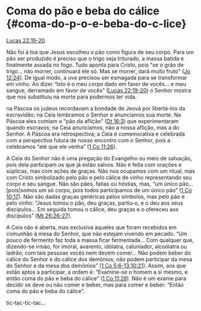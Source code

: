 # **Coma do pão e beba do cálice** {#coma-do-p-o-e-beba-do-c-lice}

[Lucas 22:19-20](http://bibliaonline.com.br/acf/lc/22/19-20)

Não foi à toa que Jesus escolheu o pão como figura de seu corpo. Para um pão ser produzido é preciso que o trigo seja triturado, a massa batida e finalmente assada no fogo. Tudo aponta para Cristo, pois &quot;se o grão de trigo... não morrer, continuará ele só. Mas se morrer, dará muito fruto&quot; ([Jo 12:24](http://bibliaonline.com.br/acf/jo/12/24)). De igual modo, a uva precisou ser esmagada para se transformar em vinho. Ao dizer “Isto é o meu corpo dado em favor de vocês... e meu sangue, derramado em favor de vocês” ([Lucas 22:19-20](http://bibliaonline.com.br/acf/lc/22/19-20)) o Senhor mostra que nos substituiu na morte para podermos ter vida.

na Páscoa os judeus recordavam a bondade de Jeová por libertá-los da escravidão; na Ceia lembramos o Senhor e anunciamos sua morte. Na Páscoa eles comiam o “pão da aflição” ([Dt 16:3](http://bibliaonline.com.br/acf/dt/16/3)) que experimentaram quando escravos; na Ceia anunciamos, não a nossa aflição, mas a do Senhor. A Páscoa era retrospectiva; a Ceia é comemorativa e celebrada com a perspectiva futura de nosso encontro com o Senhor, pois a celebramos “até que ele venha” ([1 Co 11:26](http://bibliaonline.com.br/acf/1co/11/26)).

A Ceia do Senhor não é uma pregação do Evangelho ou meio de salvação, pois dela participam os que já estão salvos. Não é feita com orações e súplicas, mas com ações de graças. Não nos ocupamos com um ritual, mas com Cristo simbolizado pelo pão e pelo cálice de vinho representando seu corpo e seu sangue. Não são pães, fatias ou hóstias, mas, “um único pão... [pois]somos um só corpo, pois todos participamos de um único pão” ([1 Co 10:17](http://bibliaonline.com.br/acf/1co/10/17)). Não são dadas graças genéricas pelos símbolos, mas pelo pão e pelo vinho: “Jesus tomou o pão, deu graças, partiu-o, e o deu aos seus discípulos... Em seguida tomou o cálice, deu graças e o ofereceu aos discípulos” ([Mt 26:26-27](http://bibliaonline.com.br/acf/mt/26/26-27)).

A Ceia não é aberta, mas exclusiva àqueles que foram recebidos em comunhão à mesa do Senhor, que não estejam vivendo em pecado. “Um pouco de fermento faz toda a massa ficar fermentada... Com qualquer que, dizendo-se irmão, for imoral, avarento, idólatra, caluniador, alcoólatra ou ladrão, com tais pessoas vocês nem devem comer... Não podem beber do cálice do Senhor e do cálice dos demônios; não podem participar da mesa do Senhor e da mesa dos demônios” ([1 Co 5:6-13](http://bibliaonline.com.br/acf/1co/5/6-13);[10:21](http://bibliaonline.com.br/acf/1co/10/21)). Assim, aos que estão aptos a participar, a ordem é: “Examine-se o homem a si mesmo, e então coma do pão e beba do cálice” ([1 Co 11:28](http://bibliaonline.com.br/acf/1co/11/28)). Não é um exame para decidir se deve ou não comer e beber, mas para comer e beber: “Então coma do pão e beba do cálice”.

tic-tac-tic-tac...